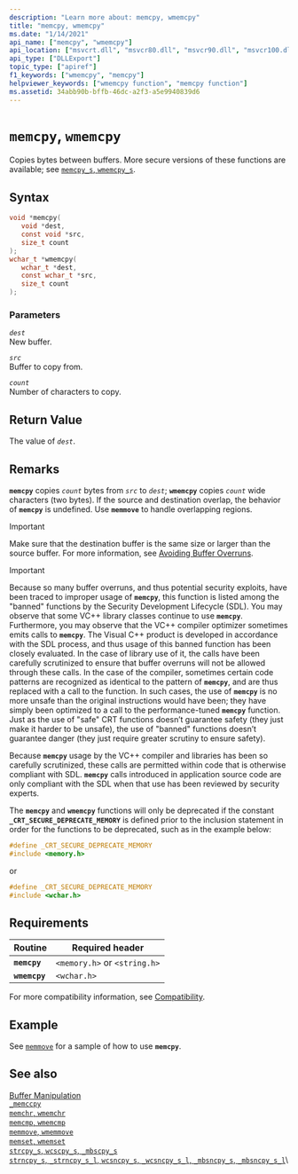 ```yaml
---
description: "Learn more about: memcpy, wmemcpy"
title: "memcpy, wmemcpy"
ms.date: "1/14/2021"
api_name: ["memcpy", "wmemcpy"]
api_location: ["msvcrt.dll", "msvcr80.dll", "msvcr90.dll", "msvcr100.dll", "msvcr100_clr0400.dll", "msvcr110.dll", "msvcr110_clr0400.dll", "msvcr120.dll", "msvcr120_clr0400.dll", "ucrtbase.dll", "ntoskrnl.exe", "api-ms-win-crt-private-l1-1-0.dll"]
api_type: ["DLLExport"]
topic_type: ["apiref"]
f1_keywords: ["wmemcpy", "memcpy"]
helpviewer_keywords: ["wmemcpy function", "memcpy function"]
ms.assetid: 34abb90b-bffb-46dc-a2f3-a5e9940839d6
---
```

# `memcpy`, `wmemcpy`

Copies bytes between buffers. More secure versions of these functions are available; see [`memcpy_s`, `wmemcpy_s`](memcpy-s-wmemcpy-s.md).

## Syntax

```C
void *memcpy(
   void *dest,
   const void *src,
   size_t count
);
wchar_t *wmemcpy(
   wchar_t *dest,
   const wchar_t *src,
   size_t count
);
```

### Parameters

*`dest`*\
New buffer.

*`src`*\
Buffer to copy from.

*`count`*\
Number of characters to copy.

## Return Value

The value of *`dest`*.

## Remarks

**`memcpy`** copies *`count`* bytes from *`src`* to *`dest`*; **`wmemcpy`** copies *`count`* wide characters (two bytes). If the source and destination overlap, the behavior of **`memcpy`** is undefined. Use **`memmove`** to handle overlapping regions.

> [!IMPORTANT]
> Make sure that the destination buffer is the same size or larger than the source buffer. For more information, see [Avoiding Buffer Overruns](/windows/win32/SecBP/avoiding-buffer-overruns).

> [!IMPORTANT]
> Because so many buffer overruns, and thus potential security exploits, have been traced to improper usage of **`memcpy`**, this function is listed among the "banned" functions by the Security Development Lifecycle (SDL).  You may observe that some VC++ library classes continue to use **`memcpy`**.  Furthermore, you may observe that the VC++ compiler optimizer sometimes emits calls to **`memcpy`**.  The Visual C++ product is developed in accordance with the SDL process, and thus usage of this banned function has been closely evaluated.  In the case of library use of it, the calls have been carefully scrutinized to ensure that buffer overruns will not be allowed through these calls.  In the case of the compiler, sometimes certain code patterns are recognized as identical to the pattern of **`memcpy`**, and are thus replaced with a call to the function.  In such cases, the use of **`memcpy`** is no more unsafe than the original instructions would have been; they have simply been optimized to a call to the performance-tuned **`memcpy`** function.  Just as the use of "safe" CRT functions doesn’t guarantee safety (they just make it harder to be unsafe), the use of "banned" functions doesn’t guarantee danger (they just require greater scrutiny to ensure safety).
>
> Because **`memcpy`** usage by the VC++ compiler and libraries has been so carefully scrutinized, these calls are permitted within code that is otherwise compliant with SDL.  **`memcpy`** calls introduced in application source code are only compliant with the SDL when that use has been reviewed by security experts.

The **`memcpy`** and **`wmemcpy`** functions will only be deprecated if the constant **`_CRT_SECURE_DEPRECATE_MEMORY`** is defined prior to the inclusion statement in order for the functions to be deprecated, such as in the example below:

```C
#define _CRT_SECURE_DEPRECATE_MEMORY
#include <memory.h>
```

or

```C
#define _CRT_SECURE_DEPRECATE_MEMORY
#include <wchar.h>
```

## Requirements

|Routine|Required header|
|-------------|---------------------|
|**`memcpy`**|`<memory.h>` or `<string.h>`|
|**`wmemcpy`**|`<wchar.h>`|

For more compatibility information, see [Compatibility](../../c-runtime-library/compatibility.md).

## Example

See [`memmove`](memmove-wmemmove.md) for a sample of how to use **`memcpy`**.

## See also

[Buffer Manipulation](../../c-runtime-library/buffer-manipulation.md)\
[`_memccpy`](memccpy.md)\
[`memchr`, `wmemchr`](memchr-wmemchr.md)\
[`memcmp`, `wmemcmp`](memcmp-wmemcmp.md)\
[`memmove`, `wmemmove`](memmove-wmemmove.md)\
[`memset`, `wmemset`](memset-wmemset.md)\
[`strcpy_s`, `wcscpy_s`, `_mbscpy_s`](strcpy-s-wcscpy-s-mbscpy-s.md)\
[`strncpy_s`, `_strncpy_s_l`, `wcsncpy_s`, `_wcsncpy_s_l`, `_mbsncpy_s`, `_mbsncpy_s_l`](strncpy-s-strncpy-s-l-wcsncpy-s-wcsncpy-s-l-mbsncpy-s-mbsncpy-s-l.md)\
